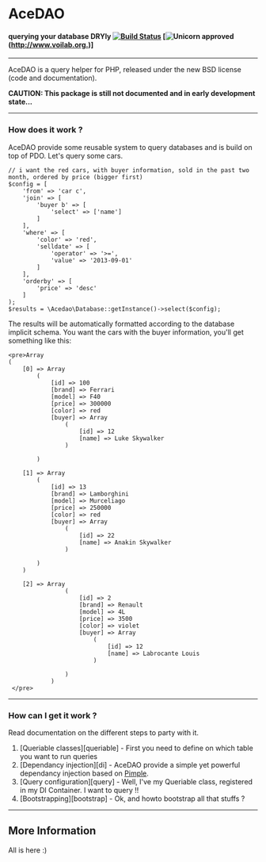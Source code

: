 AceDAO
========================================
#### querying your database DRYly [![Build Status](https://travis-ci.org/karamasoff/acedao.png?branch=master)](https://travis-ci.org/karamasoff/acedao) [![Unicorn approved](https://camo.githubusercontent.com/6d0eb2ffa2340268c1d17e7f8d05bbe9c0404e17/687474703a2f2f696d672e736869656c64732e696f2f62616467652f756e69636f726e2d617070726f7665642d6666363962342e7376673f7374796c653d666c6174)(http://www.voilab.org.)]

----------------------------------------

AceDAO is a query helper for PHP, released under the new BSD license (code
and documentation).

**CAUTION: This package is still not documented and in early development state...**

----------------------------------------

### How does it work ?

AceDAO provide some reusable system to query databases and is build on top of PDO.
Let's query some cars.

	// i want the red cars, with buyer information, sold in the past two month, ordered by price (bigger first)
	$config = [
		'from' => 'car c',
		'join' => [
			'buyer b' => [
				'select' => ['name']
			]
		],
		'where' => [
			'color' => 'red',
			'selldate' => [
				'operator' => '>=',
				'value' => '2013-09-01'
			]
		],
		'orderby' => [
			'price' => 'desc'
		]
	);
	$results = \Acedao\Database::getInstance()->select($config);

The results will be automatically formatted according to the database implicit schema.
You want the cars with the buyer information, you'll get something like this:

	<pre>Array
    (
        [0] => Array
            (
                [id] => 100
                [brand] => Ferrari
                [model] => F40
                [price] => 300000
                [color] => red
                [buyer] => Array
                    (
                        [id] => 12
                        [name] => Luke Skywalker
                    )

            )

        [1] => Array
            (
                [id] => 13
                [brand] => Lamborghini
                [model] => Murceliago
                [price] => 250000
                [color] => red
                [buyer] => Array
                    (
                        [id] => 22
                        [name] => Anakin Skywalker
                    )

            )
        )

        [2] => Array
                    (
                        [id] => 2
                        [brand] => Renault
                        [model] => 4L
                        [price] => 3500
                        [color] => violet
                        [buyer] => Array
                            (
                                [id] => 12
                                [name] => Labrocante Louis
                            )

                    )
                )
     </pre>

----------------------------------------

### How can I get it work ?

Read documentation on the different steps to party with it.

1. [Queriable classes][queriable] - First you need to define on which table you want to run queries
2. [Dependancy injection][di] - AceDAO provide a simple yet powerful dependancy injection based on [Pimple][1].
3. [Query configuration][query] - Well, I've my Queriable class, registered in my DI Container. I want to query !!
4. [Bootstrapping][bootstrap] - Ok, and howto bootstrap all that stuffs ?

----------------------------------------


More Information
----------------

All is here :)

[1]: http://pimple.sensiolabs.org/

